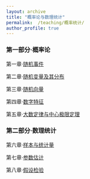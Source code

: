 ```yaml
---
layout: archive
title: "概率论与数理统计"
permalink:  /teaching/概率统计/
author_profile: true
---
```

<!---
内容隐藏
--->

### 第一部分·概率论

第一章·[随机事件](https://kuanhoutian.github.io/files/Probability_CN/gltj_1_print_version.pdf)

第二章·[随机变量及其分布](https://kuanhoutian.github.io/files/Probability_CN/gltj_2_print_version.pdf)

第三章·[随机向量](https://kuanhoutian.github.io/files/Probability_CN/gltj_3_print_version.pdf)

第四章·[数字特征](https://kuanhoutian.github.io/files/Probability_CN/gltj_4_print_version.pdf)

第五章·[大数定律与中心极限定理](https://kuanhoutian.github.io/files/Probability_CN/gltj_5_print_version.pdf)

### 第二部分·数理统计

第六章·[样本与统计量](https://kuanhoutian.github.io/files/Probability_CN/gltj_6_print_version.pdf)

第七章·[参数估计](https://kuanhoutian.github.io/files/Probability_CN/gltj_7_print_version.pdf)

第八章·[假设检验](https://kuanhoutian.github.io/files/Probability_CN/gltj_8_print_version.pdf)
